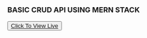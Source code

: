 <h3>BASIC CRUD API USING MERN STACK</h3>

<Button><a href="https://mern-projects-git-main-muhammad-tayyabs-projects-f3c181e9.vercel.app/">Click To View Live </a></Button>
